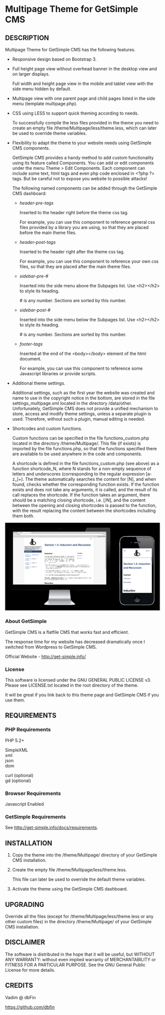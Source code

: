 Multipage Theme for GetSimple CMS
=================================


DESCRIPTION
-----------

Multipage Theme for GetSimple CMS has the following features.

- Responsive design based on Bootstrap 3.

- Full height page view without overhead banner in the desktop view
  and on larger displays.

  Full width and height page view in the mobile and tablet view
  with the side menu hidden by default.

- Multipage view with one parent page and child pages listed
  in the side menu (template multipage.php).

- CSS using LESS to support quick theming according to needs.

  To successfully compile the less files provided in the theme
  you need to create an empty file /theme/Multipage/less/theme.less,
  which can later be used to override theme variables.

- Flexibility to adapt the theme to your website needs
  using GetSimple CMS components.

  GetSimple CMS provides a handy method to add custom functionality
  using its feature called Components. You can add or edit components
  under the menu Theme > Edit Components. Each component can include
  some text, html tags and even php code enclosed in <?php ?\> tags.
  But be careful not to expose you website to possible attacks!

  The following named components can be added through
  the GetSimple CMS dashboard:
  
  - *header-pre-tags*
  
    Inserted to the header right before the theme css tag.
    
    For example, you can use this component to reference general css
    files provided by a library you are using, so that they are placed
    before the main theme files.
    
  - *header-post-tags*
  
    Inserted to the header right after the theme css tag.
    
    For example, you can use this component to reference your own css
    files, so that they are placed after the main theme files.

  - *sidebar-pre-#*
  
    Inserted into the side menu above the Subpages list.
    Use <h2\></h2\> to style its heading.
  
    \# is any number. Sections are sorted by this number.

  - *sidebar-post-#*
  
    Inserted into the side menu below the Subpages list. 
    Use <h2\></h2\> to style its heading.
  
    \# is any number. Sections are sorted by this number.
  
  - *footer-tags*
  
    Inserted at the end of the <body\></body\> element of
    the html document.
    
    For example, you can use this component to reference some
    Javascript libraries or provide scripts.

- Additional theme settings.

  Additional settings, such as the first year the website was created
  and name to use in the copyright notice in the bottom, are stored in
  the file settings_multipage.xml located in the directory /data/other.
  Unfortunately, GetSimple CMS does not provide a unified mechanism to
  store, access and modify theme settings, unless a separate plugin is
  used. Therefore, without such a plugin, manual editing is needed.

- Shortcodes and custom functions.

  Custom functions can be specified in the file functions_custom.php
  located in the directory /theme/Multipage/. This file (if exists) is
  imported by the file functions.php, so that the functions specified
  there are available to be used anywhere in the code and components.

  A shortcode is defined in the file functions_custom.php (see above)
  as a function shortcode_N, where N stands for a non-empty sequence
  of letters and underscores (corresponding to the regular expression
  \[a-z_\]+). The theme automatically searches the content for \[N\],
  and when found, checks whether the corresponding function exists.
  If the function exists and does not take any arguments, it is called,
  and the result of its call replaces the shortcode. If the function
  takes an argument, there should be a matching closing shortcode, i.e.
  \[/N\], and the content between the opening and closing shortcodes
  is passed to the function, with the result replacing the content
  between the shortcodes including them both.

![](images/screenshot.png)

### About GetSimple ###

GetSimple CMS is a flatfile CMS that works fast and efficient.

The response time for my website has decreased dramatically
once I switched from Wordpress to GetSimple CMS.

Official Website - http://get-simple.info/

### License ###

This software is licensed under the GNU GENERAL PUBLIC LICENSE v3.
Please see LICENSE.txt located in the root directory of the theme.

It will be great if you link back to this theme page and GetSimple CMS
if you use them.


REQUIREMENTS
------------

### PHP Requirements ###

PHP 5.2+

SimpleXML  
xml  
json  
dom  

curl (optional)  
gd (optional)  

### Browser Requirements ###

Javascript Enabled

### GetSimple Requirements ###

See http://get-simple.info/docs/requirements.


INSTALLATION
------------

1. Copy the theme into the /theme/Multipage/ directory of
your GetSimple CMS installation.

2. Create the empty file /theme/Multipage/less/theme.less.

   This file can later be used to override the default theme variables.

3. Activate the theme using the GetSimple CMS dashboard.


UPGRADING
---------

Override all the files (except for /theme/Multipage/less/theme.less or
any other custom files) in the directory /theme/Multipage/ of your
GetSimple CMS installation.


DISCLAIMER
----------

The software is distributed in the hope that it will be useful, but
WITHOUT ANY WARRANTY: without even implied warranty of MERCHANTABILITY
or FITNESS FOR A PARTICULAR PURPOSE.
See the GNU General Public License for more details.


CREDITS
-------

Vadim @ dbFin

https://github.com/dbfin
